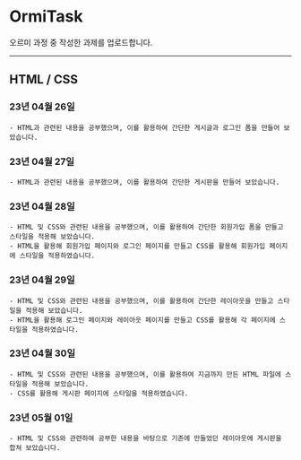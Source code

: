 # OrmiTask
오르미 과정 중 작성한 과제를 업로드합니다.

***

## HTML / CSS

### 23년 04월 26일
```
- HTML과 관련된 내용을 공부했으며, 이를 활용하여 간단한 게시글과 로그인 폼을 만들어 보았습니다.
```

### 23년 04월 27일
```
- HTML과 관련된 내용을 공부했으며, 이를 활용하여 간단한 게시판을 만들어 보았습니다.
```

### 23년 04월 28일
```
- HTML 및 CSS와 관련된 내용을 공부했으며, 이를 활용하여 간단한 회원가입 폼을 만들고 스타일을 적용해 보았습니다.
- HTML을 활용해 회원가입 페이지와 로그인 페이지를 만들고 CSS를 활용해 회원가입 페이지에 스타일을 적용하였습니다.
```

### 23년 04월 29일
```
- HTML 및 CSS와 관련된 내용을 공부했으며, 이를 활용하여 간단한 레이아웃을 만들고 스타일을 적용해 보았습니다.
- HTML을 활용해 로그인 페이지와 레이아웃 페이지를 만들고 CSS를 활용해 각 페이지에 스타일을 적용하였습니다.
```

### 23년 04월 30일
```
- HTML 및 CSS와 관련된 내용을 공부했으며, 이를 활용하여 지금까지 만든 HTML 파일에 스타일을 적용해 보았습니다.
- CSS를 활용해 게시판 페이지에 스타일을 적용하였습니다.
```

### 23년 05월 01일
```
- HTML 및 CSS와 관련하여 공부한 내용을 바탕으로 기존에 만들었던 레이아웃에 게시판을 합쳐 보았습니다.
```